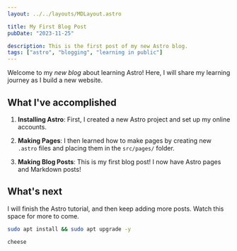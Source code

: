 ```yaml
---
layout: ../../layouts/MDLayout.astro

title: My First Blog Post
pubDate: "2023-11-25"

description: This is the first post of my new Astro blog.
tags: ["astro", "blogging", "learning in public"]
---
```




Welcome to my _new blog_ about learning Astro! Here, I will share my learning journey as I build a new website.

## What I've accomplished

1. **Installing Astro**: First, I created a new Astro project and set up my online accounts.

2. **Making Pages**: I then learned how to make pages by creating new `.astro` files and placing them in the `src/pages/` folder.

3. **Making Blog Posts**: This is my first blog post! I now have Astro pages and Markdown posts!

## What's next

I will finish the Astro tutorial, and then keep adding more posts. Watch this space for more to come.


```sh .foobar
sudo apt install && sudo apt upgrade -y
```

```sh .foobar
cheese
```
